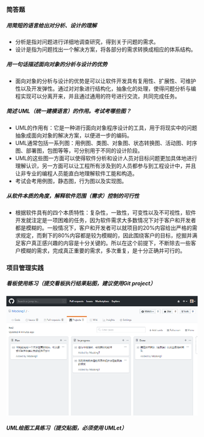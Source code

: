 ### 简答题

##### 用简短的语言给出对分析、设计的理解

- 分析是指对问题进行详细地调查研究，得到关于问题的需求。
- 设计是指为问题找出一个解决方案，将各部分的需求转换成相应的体系结构。

##### 用一句话描述面向对象的分析与设计的优势

- 面向对象的分析与设计的优势是可以让软件开发具有复用性、扩展性、可维护性以及开发弹性。通过对对象进行结构化，抽象化的处理，使得问题分析与编程实现可以分离开来，并且通过通用的符号进行交流，共同完成任务。

##### 简述 UML（统一建模语言）的作用。考试考哪些图？

- UML的作用有：它是一种进行面向对象程序设计的工具，用于将现实中的问题抽象成面向对象的解决方案，以便进一步的编码。
- UML通常包括一系列图：用例图、类图、对象图、状态转换图、活动图、时序图、部署图，包图等等，可分别用于不同的设计阶段。
- UML的这些图一方面可以使得软件分析和设计人员对目标问题更加具体地进行理解认识，另一方面可以让工程所有涉及到的人员都参与到工程设计中，并且让非专业的编程人员能直白地理解软件工能和构造。
- 考试会考用例图，静态图，行为图以及实现图。

##### 从软件本质的角度，解释软件范围（需求）控制的可行性

- 根据软件具有的四个本质特性：复杂性，一致性，可变性以及不可视性，软件开发就注定是一项困难的任务，因为软件需求大多数情况下对于客户和开发者都是模糊的。一般情况下，客户和开发者可以就项目的20%内容给出严格的需求规定，而剩下的80%内容都是较为模糊的，因此围绕客户的目标，挖掘并满足客户真正感兴趣的内容是十分关键的。所以在这个前提下，不断除去一些客户模糊的需求，完成真正重要的需求，多次重复，是十分正确并可行的。

### 项目管理实践

##### 看板使用练习（提交看板执行结果贴图，建议使用Git project）

![picture](https://github.com/MockingT/-/blob/master/%E4%BD%9C%E4%B8%9A2/%E7%9C%8B%E6%9D%BF/pci1.png)

##### UML绘图工具练习（提交贴图，必须使用 UMLet）



